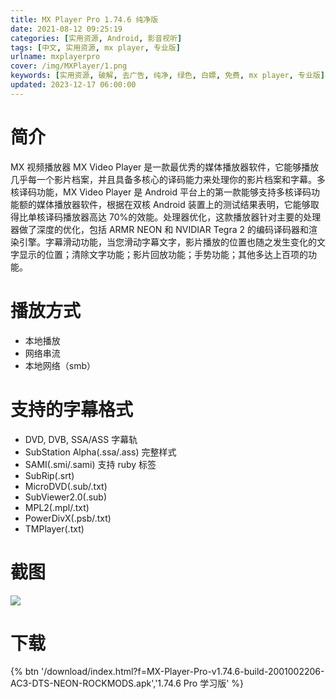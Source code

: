 ```yaml
---
title: MX Player Pro 1.74.6 纯净版
date: 2021-08-12 09:25:19
categories: [实用资源, Android, 影音视听]
tags: [中文, 实用资源, mx player, 专业版]
urlname: mxplayerpro
cover: /img/MXPlayer/1.png
keywords: [实用资源, 破解, 去广告, 纯净, 绿色, 白嫖, 免费, mx player, 专业版]
updated: 2023-12-17 06:00:00
---
```


# 简介

MX 视频播放器 MX Video Player 是一款最优秀的媒体播放器软件，它能够播放几乎每一个影片档案，并且具备多核心的译码能力来处理你的影片档案和字幕。多核译码功能，MX Video Player 是 Android 平台上的第一款能够支持多核译码功能额的媒体播放器软件，根据在双核 Android 装置上的测试结果表明，它能够取得比单核译码播放器高达 70%的效能。处理器优化，这款播放器针对主要的处理器做了深度的优化，包括 ARMR NEON 和 NVIDIAR Tegra 2 的编码译码器和渲染引擎。字幕滑动功能，当您滑动字幕文字，影片播放的位置也随之发生变化的文字显示的位置；清除文字功能；影片回放功能；手势功能；其他多达上百项的功能。

# 播放方式

- 本地播放
- 网络串流
- 本地网络（smb）

# 支持的字幕格式

- DVD, DVB, SSA/ASS 字幕轨
- SubStation Alpha(.ssa/.ass) 完整样式
- SAMI(.smi/.sami) 支持 ruby 标签
- SubRip(.srt)
- MicroDVD(.sub/.txt)
- SubViewer2.0(.sub)
- MPL2(.mpl/.txt)
- PowerDivX(.psb/.txt)
- TMPlayer(.txt)

# 截图

![](/img/MXPlayer/2.png)

# 下载

{% btn '/download/index.html?f=MX-Player-Pro-v1.74.6-build-2001002206-AC3-DTS-NEON-ROCKMODS.apk','1.74.6 Pro 学习版' %}
